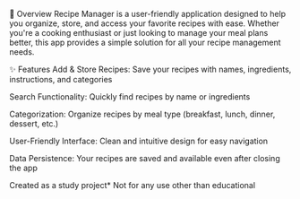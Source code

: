 📌 Overview
Recipe Manager is a user-friendly application designed to help you organize, store, and access your favorite recipes with ease. Whether you're a cooking enthusiast or just looking to manage your meal plans better, this app provides a simple solution for all your recipe management needs.

✨ Features
Add & Store Recipes: Save your recipes with names, ingredients, instructions, and categories

Search Functionality: Quickly find recipes by name or ingredients

Categorization: Organize recipes by meal type (breakfast, lunch, dinner, dessert, etc.)

User-Friendly Interface: Clean and intuitive design for easy navigation

Data Persistence: Your recipes are saved and available even after closing the app

Created as a study project* Not for any use other than educational
